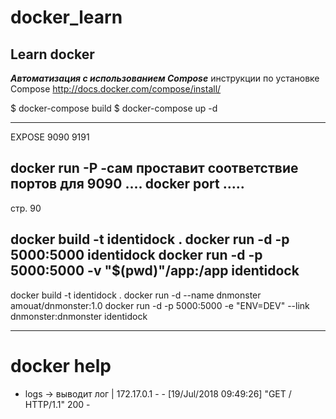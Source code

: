# docker_learn
Learn docker 
----------------------------

*****Автоматизация с  использованием Compose*****
инструкции по установке Compose
http://docs.docker.com/compose/install/

$ docker-compose build
$ docker-compose up -d

********************************
EXPOSE 9090 9191 

docker run -P -сам проставит соответствие портов для 9090 ....
docker port .....
---------------------------------
стр. 90

docker build -t identidock .
docker run -d -p 5000:5000 identidock
docker run -d -p 5000:5000 -v "$(pwd)"/app:/app identidock
------------------------------------
docker build -t identidock .
docker run -d --name dnmonster amouat/dnmonster:1.0
docker run -d -p 5000:5000 -e "ENV=DEV" --link dnmonster:dnmonster identidock





------------------------------------------------
# docker help 

- logs -> выводит лог |  172.17.0.1 - - [19/Jul/2018 09:49:26] "GET / HTTP/1.1" 200 -


